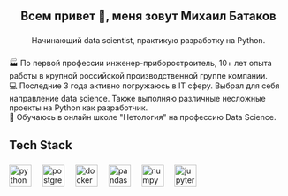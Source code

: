 <h2 align="center">Всем привет 👋, меня зовут Михаил Батаков</h2>

###

<p align="center">Начинающий data scientist, практикую разработку на Python.</p>

###

<p align="left">🏭 По первой профессии инженер-приборостроитель, 10+ лет опыта работы в крупной российской производственной группе компании.<br>💻 Последние 3 года активно погружаюсь в IT сферу. Выбрал для себя направление data science. Также выполняю различные несложные проекты на Python как разработчик.<br>📝 Обучаюсь в онлайн школе "Нетология" на профессию Data Science.</p>

###

<h2 align="left">Tech Stack</h2>

###

<div align="left">
  <img src="https://cdn.jsdelivr.net/gh/devicons/devicon/icons/python/python-original.svg" height="40" alt="python logo"  />
  <img width="12" />
  <img src="https://cdn.jsdelivr.net/gh/devicons/devicon/icons/postgresql/postgresql-original.svg" height="40" alt="postgresql logo"  />
  <img width="12" />
  <img src="https://cdn.jsdelivr.net/gh/devicons/devicon/icons/docker/docker-original.svg" height="40" alt="docker logo"  />
  <img width="12" />
  <img src="https://cdn.jsdelivr.net/gh/devicons/devicon/icons/pandas/pandas-original.svg" height="40" alt="pandas logo"  />
  <img width="12" />
  <img src="https://cdn.jsdelivr.net/gh/devicons/devicon/icons/numpy/numpy-original.svg" height="40" alt="numpy logo"  />
  <img width="12" />
  <img src="https://cdn.jsdelivr.net/gh/devicons/devicon/icons/jupyter/jupyter-original.svg" height="40" alt="jupyter logo"  />
</div>

###
